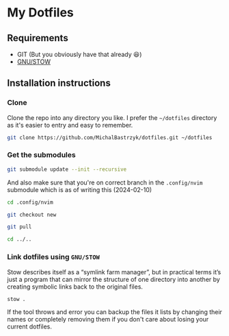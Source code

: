 # My Dotfiles

## Requirements

- GIT (But you obviously have that already 😆)
- [GNU/STOW](https://www.gnu.org/software/stow)

## Installation instructions

### Clone

Clone the repo into any directory you like. I prefer the `~/dotfiles` directory as it's easier to entry and easy to remember.

```sh
git clone https://github.com/MichalBastrzyk/dotfiles.git ~/dotfiles
```

### Get the submodules

```sh
git submodule update --init --recursive
```

And also make sure that you're on correct branch in the `.config/nvim` submodule which is as of writing this (2024-02-10)

```sh
cd .config/nvim

git checkout new

git pull

cd ../..
```

### Link dotfiles using `GNU/STOW`

Stow describes itself as a “symlink farm manager”, but in practical terms it’s just a program that can mirror the structure of one directory into another by creating symbolic links back to the original files.

```sh
stow .
```

If the tool throws and error you can backup the files it lists by changing their names or completely removing them if you don't care about losing your current dotfiles.
